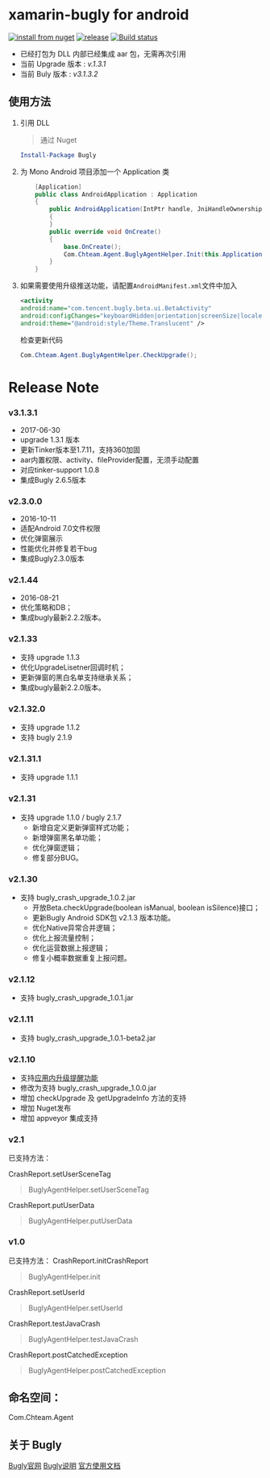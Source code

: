 # xamarin-bugly for android

[![install from nuget](http://img.shields.io/nuget/v/Bugly.svg?style=flat-square)](https://www.nuget.org/packages/Bugly)
[![release](https://img.shields.io/github/release/chsword/xamarin-bugly.svg?style=flat-square)](https://github.com/chsword/xamarin-bugly/releases)
[![Build status](https://ci.appveyor.com/api/projects/status/36lyx13fig2q2xyb/branch/master?svg=true)](https://ci.appveyor.com/project/chsword/xamarin-bugly/branch/master)

* 已经打包为 DLL 内部已经集成 aar 包，无需再次引用
* 当前 Upgrade 版本 : *v.1.3.1*
* 当前 Buly 版本 : *v3.1.3.2*

## 使用方法
1. 引用 DLL
    > 通过 Nuget

    ```powershell
    Install-Package Bugly
    ```
2. 为 Mono Android 项目添加一个 Application 类

    ``` csharp
        [Application]
        public class AndroidApplication : Application
        {
            public AndroidApplication(IntPtr handle, JniHandleOwnership ownerShip) : base(handle, ownerShip)
            {
            }
            public override void OnCreate()
            {
                base.OnCreate();
                Com.Chteam.Agent.BuglyAgentHelper.Init(this.ApplicationContext, "appId");
            }
        }
    ```
3. 如果需要使用升级推送功能，请配置```AndroidManifest.xml```文件中加入

    ```xml
    <activity
    android:name="com.tencent.bugly.beta.ui.BetaActivity"
	android:configChanges="keyboardHidden|orientation|screenSize|locale"
    android:theme="@android:style/Theme.Translucent" />
    ```
    
    检查更新代码
    
    ```c#
    Com.Chteam.Agent.BuglyAgentHelper.CheckUpgrade();
    ```

# Release Note

### v3.1.3.1
* 2017-06-30
* upgrade 1.3.1 版本
* 更新Tinker版本至1.7.11，支持360加固
* aar内置权限、activity、fileProvider配置，无须手动配置
* 对应tinker-support 1.0.8
* 集成Bugly 2.6.5版本

### v2.3.0.0

* 2016-10-11
* 适配Android 7.0文件权限
* 优化弹窗展示
* 性能优化并修复若干bug
* 集成Bugly2.3.0版本

### v2.1.44

* 2016-08-21
* 优化策略和DB；
* 集成bugly最新2.2.2版本。

### v2.1.33

* 支持 upgrade 1.1.3
* 优化UpgradeLisetner回调时机；
* 更新弹窗的黑白名单支持继承关系；
* 集成bugly最新2.2.0版本。

### v2.1.32.0
* 支持 upgrade 1.1.2
* 支持 bugly 2.1.9

### v2.1.31.1
* 支持 upgrade 1.1.1

### v2.1.31
* 支持 upgrade 1.1.0 / bugly 2.1.7
    * 新增自定义更新弹窗样式功能；
    * 新增弹窗黑名单功能；
    * 优化弹窗逻辑；
    * 修复部分BUG。

### v2.1.30
* 支持 bugly_crash_upgrade_1.0.2.jar
    * 开放Beta.checkUpgrade(boolean isManual, boolean isSilence)接口；
    * 更新Bugly Android SDK包 v2.1.3 版本功能。
    * 优化Native异常合并逻辑；
    * 优化上报流量控制；
    * 优化运营数据上报逻辑；
    * 修复小概率数据重复上报问题。

### v2.1.12

* 支持 bugly_crash_upgrade_1.0.1.jar

### v2.1.11

* 支持 bugly_crash_upgrade_1.0.1-beta2.jar

### v2.1.10
* 支持[应用内升级提醒功能](http://bugly.qq.com/betaAndroidSdk)
* 修改为支持 bugly_crash_upgrade_1.0.0.jar
* 增加 checkUpgrade 及 getUpgradeInfo 方法的支持
* 增加 Nuget发布
* 增加 appveyor 集成支持

### v2.1
已支持方法：

CrashReport.setUserSceneTag
> BuglyAgentHelper.setUserSceneTag

CrashReport.putUserData
> BuglyAgentHelper.putUserData

### v1.0
已支持方法：
CrashReport.initCrashReport
> BuglyAgentHelper.init

CrashReport.setUserId
> BuglyAgentHelper.setUserId

CrashReport.testJavaCrash
> BuglyAgentHelper.testJavaCrash

CrashReport.postCatchedException
> BuglyAgentHelper.postCatchedException


## 命名空间：
Com.Chteam.Agent


## 关于 Bugly

[Bugly官网](http://bugly.qq.com/)
[Bugly说明](http://bugly.qq.com/introduction)
[官方使用文档](https://bugly.qq.com/docs/user-guide/instruction-manual-android-upgrade)
